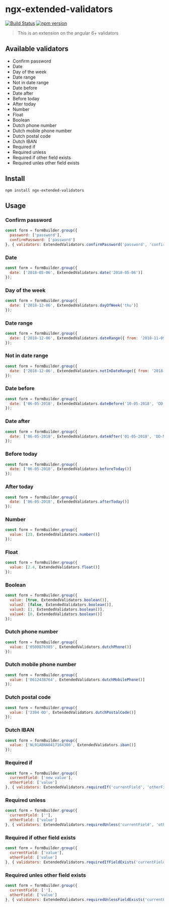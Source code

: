 # ngx-extended-validators 
[![Build Status](https://travis-ci.org/jacob2299/ngx-extended-validators.svg?branch=develop)](https://travis-ci.org/jacob2299/ngx-extended-validators)
[![npm version](https://badge.fury.io/js/ngx-extended-validators.svg)](https://badge.fury.io/js/ngx-extended-validators)

> This is an extension on the angular 6+ validators

## Available validators

* Confirm password
* Date
* Day of the week
* Date range
* Not in date range
* Date before
* Date after
* Before today
* After today
* Number
* Float
* Boolean
* Dutch phone number
* Dutch mobile phone number
* Dutch postal code
* Dutch IBAN
* Required if
* Required unless
* Required if other field exists
* Required unles other field exists

## Install
`npm install ngx-extended-validators`

## Usage

### Confirm password
```javascript
const form = formBuilder.group({
  password: ['password'],
  confirmPassword: ['password']
}, { validators: ExtendedValidators.confirmPassword('password', 'confirmPassword') });
```

### Date
```javascript
const form = formBuilder.group({
  date: ['2018-05-06', ExtendedValidators.date('2018-05-06')]
});
```

### Day of the week
```javascript
const form = formBuilder.group({
  date: ['2018-12-06', ExtendedValidators.dayOfWeek('thu')]
});
```

### Date range
```javascript
const form = formBuilder.group({
  date: ['2018-12-06', ExtendedValidators.dateRange({ from: '2018-11-09', to: '2018-12-06' })]
});
```

### Not in date range
```javascript
const form = formBuilder.group({
  date: ['2018-12-06', ExtendedValidators.notInDateRange({ from: '2018-12-07', to: '2018-12-20' })]
});
```

### Date before
```javascript
const form = formBuilder.group({
  date: ['06-05-2018', ExtendedValidators.dateBefore('10-05-2018', 'DD-MM-YYYY')]
});
```

### Date after
```javascript
const form = formBuilder.group({
  date: ['06-05-2018', ExtendedValidators.dateAfter('01-05-2018', 'DD-MM-YYYY')]
});
```

### Before today
```javascript
const form = formBuilder.group({
  date: ['06-05-2018', ExtendedValidators.beforeToday()]
});
```

### After today
```javascript
const form = formBuilder.group({
  date: ['06-05-2018', ExtendedValidators.afterToday()]
});
```

### Number
```javascript
const form = formBuilder.group({
  value: [23, ExtendedValidators.number()]
});
```

### Float
```javascript
const form = formBuilder.group({
  value: [2.4, ExtendedValidators.float()]
});
```

### Boolean
```javascript
const form = formBuilder.group({
  value: [true, ExtendedValidators.boolean()],
  value2: [false, ExtendedValidators.boolean()],
  value3: [1, ExtendedValidators.boolean()],
  value4: [0, ExtendedValidators.boolean()]
});
```

### Dutch phone number
```javascript
const form = formBuilder.group({
  value: ['0509876385', ExtendedValidators.dutchPhone()]
});
```

### Dutch mobile phone number
```javascript
const form = formBuilder.group({
  value: ['0612438764', ExtendedValidators.dutchMobilePhone()]
});
```

### Dutch postal code
```javascript
const form = formBuilder.group({
  value: ['2394 OD', ExtendedValidators.dutchPostalCode()]
});
```

### Dutch IBAN
```javascript
const form = formBuilder.group({
  value: ['NL91ABNA0417164300', ExtendedValidators.iban()]
});
```

### Required if
```javascript
const form = formBuilder.group({
  currentField: ['new value'],
  otherField: ['value']
}, { validators: ExtendedValidators.requiredIf('currentField', 'otherField', 'value', true) });
```

### Required unless
```javascript
const form = formBuilder.group({
  currentField: [''],
  otherField: ['value']
}, { validators: ExtendedValidators.requiredUnless('currentField', 'otherField', 'value', true) });
```

### Required if other field exists
```javascript
const form = formBuilder.group({
  currentField: ['value'],
  otherField: ['value']
}, { validators: ExtendedValidators.requiredIfFieldExists('currentField', 'otherField') });
```

### Required unles other field exists
```javascript
const form = formBuilder.group({
  currentField: [''],
  otherField: ['value']
}, { validators: ExtendedValidators.requiredUnlessFieldExists('currentField', 'otherField') });
```
